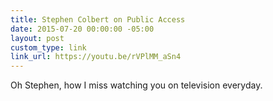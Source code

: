 ```yaml
---
title: Stephen Colbert on Public Access
date: 2015-07-20 00:00:00 -05:00
layout: post
custom_type: link
link_url: https://youtu.be/rVPlMM_aSn4
---
```


Oh Stephen, how I miss watching you on television everyday.

